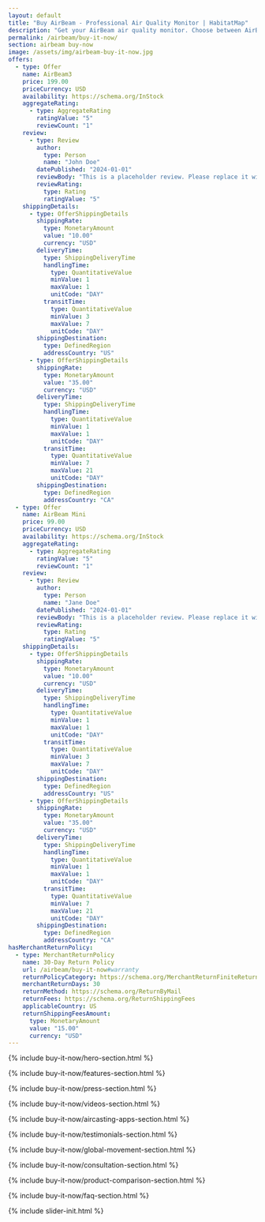 ```yaml
---
layout: default
title: "Buy AirBeam - Professional Air Quality Monitor | HabitatMap"
description: "Get your AirBeam air quality monitor. Choose between AirBeam Mini ($99) for personal use or AirBeam3 ($199) for research. No subscriptions, complete data ownership."
permalink: /airbeam/buy-it-now/
section: airbeam buy-now
image: /assets/img/airbeam-buy-it-now.jpg
offers:
  - type: Offer
    name: AirBeam3
    price: 199.00
    priceCurrency: USD
    availability: https://schema.org/InStock
    aggregateRating:
      - type: AggregateRating
        ratingValue: "5"
        reviewCount: "1"
    review:
      - type: Review
        author:
          type: Person
          name: "John Doe"
        datePublished: "2024-01-01"
        reviewBody: "This is a placeholder review. Please replace it with a real one."
        reviewRating:
          type: Rating
          ratingValue: "5"
    shippingDetails:
      - type: OfferShippingDetails
        shippingRate:
          type: MonetaryAmount
          value: "10.00"
          currency: "USD"
        deliveryTime:
          type: ShippingDeliveryTime
          handlingTime:
            type: QuantitativeValue
            minValue: 1
            maxValue: 1
            unitCode: "DAY"
          transitTime:
            type: QuantitativeValue
            minValue: 3
            maxValue: 7
            unitCode: "DAY"
        shippingDestination:
          type: DefinedRegion
          addressCountry: "US"
      - type: OfferShippingDetails
        shippingRate:
          type: MonetaryAmount
          value: "35.00"
          currency: "USD"
        deliveryTime:
          type: ShippingDeliveryTime
          handlingTime:
            type: QuantitativeValue
            minValue: 1
            maxValue: 1
            unitCode: "DAY"
          transitTime:
            type: QuantitativeValue
            minValue: 7
            maxValue: 21
            unitCode: "DAY"
        shippingDestination:
          type: DefinedRegion
          addressCountry: "CA"
  - type: Offer
    name: AirBeam Mini
    price: 99.00
    priceCurrency: USD
    availability: https://schema.org/InStock
    aggregateRating:
      - type: AggregateRating
        ratingValue: "5"
        reviewCount: "1"
    review:
      - type: Review
        author:
          type: Person
          name: "Jane Doe"
        datePublished: "2024-01-01"
        reviewBody: "This is a placeholder review. Please replace it with a real one."
        reviewRating:
          type: Rating
          ratingValue: "5"
    shippingDetails:
      - type: OfferShippingDetails
        shippingRate:
          type: MonetaryAmount
          value: "10.00"
          currency: "USD"
        deliveryTime:
          type: ShippingDeliveryTime
          handlingTime:
            type: QuantitativeValue
            minValue: 1
            maxValue: 1
            unitCode: "DAY"
          transitTime:
            type: QuantitativeValue
            minValue: 3
            maxValue: 7
            unitCode: "DAY"
        shippingDestination:
          type: DefinedRegion
          addressCountry: "US"
      - type: OfferShippingDetails
        shippingRate:
          type: MonetaryAmount
          value: "35.00"
          currency: "USD"
        deliveryTime:
          type: ShippingDeliveryTime
          handlingTime:
            type: QuantitativeValue
            minValue: 1
            maxValue: 1
            unitCode: "DAY"
          transitTime:
            type: QuantitativeValue
            minValue: 7
            maxValue: 21
            unitCode: "DAY"
        shippingDestination:
          type: DefinedRegion
          addressCountry: "CA"
hasMerchantReturnPolicy:
  - type: MerchantReturnPolicy
    name: 30-Day Return Policy
    url: /airbeam/buy-it-now#warranty
    returnPolicyCategory: https://schema.org/MerchantReturnFiniteReturnWindow
    merchantReturnDays: 30
    returnMethod: https://schema.org/ReturnByMail
    returnFees: https://schema.org/ReturnShippingFees
    applicableCountry: US
    returnShippingFeesAmount:
      type: MonetaryAmount
      value: "15.00"
      currency: "USD"
---
```


{% include buy-it-now/hero-section.html %}

{% include buy-it-now/features-section.html %}

{% include buy-it-now/press-section.html %}

{% include buy-it-now/videos-section.html %}

{% include buy-it-now/aircasting-apps-section.html %}

{% include buy-it-now/testimonials-section.html %}

{% include buy-it-now/global-movement-section.html %}

{% include buy-it-now/consultation-section.html %}

{% include buy-it-now/product-comparison-section.html %}

{% include buy-it-now/faq-section.html %}

<!-- Enhanced E-commerce JSON-LD Schema for AirBeam Products -->

<!-- Organization Schema - References the main HabitatMap organization -->
<script type="application/ld+json">
{
  "@context": "https://schema.org",
  "@type": "Organization",
  "@id": "{{ site.url }}/#organization",
  "name": "HabitatMap",
  "url": "{{ site.url }}/"
}
</script>

<!-- Comprehensive Product & E-commerce Schema -->
<script type="application/ld+json">
{
  "@context": "https://schema.org",
  "@graph": [
    {
      "@type": "Product",
      "@id": "{{ site.url }}/airbeam/buy-it-now#airbeam3",
      "name": "AirBeam3",
      "alternateName": ["AirBeam 3", "AB3", "AirBeam Third Generation"],
      "description": "AirBeam3 is the most accurate and versatile portable air quality monitor. It's a low-cost, palm-sized air quality instrument that measures hyperlocal concentrations of harmful microscopic particles in the air, known as particulate matter (PM1, PM2.5, PM10).",
      "category": "Environmental Monitoring Equipment",
      "sku": "AB3-001",
      "gtin": "AB3001HM2024",
      "mpn": "AIRBEAM3-2024",
      "image": [
        "{{ site.url }}/assets/img/airbeam-buy-it-now.jpg",
        "{{ site.url }}/assets/img/pages/how-it-works/how-it-works_1.jpg",
        "{{ site.url }}/assets/img/airbeam(new).jpg"
      ],
      "brand": {
        "@type": "Organization",
        "@id": "{{ site.url }}/#organization",
        "name": "HabitatMap"
      },
      "manufacturer": {
        "@id": "{{ site.url }}/#organization"
      },
      "weight": {
        "@type": "QuantitativeValue",
        "value": "150",
        "unitCode": "GRM"
      },
      "width": {
        "@type": "QuantitativeValue",
        "value": "9",
        "unitCode": "CMT"
      },
      "height": {
        "@type": "QuantitativeValue",
        "value": "6",
        "unitCode": "CMT"
      },
      "depth": {
        "@type": "QuantitativeValue",
        "value": "3",
        "unitCode": "CMT"
      },
      "additionalProperty": [
        {
          "@type": "PropertyValue",
          "name": "Measurement Range",
          "value": "PM1, PM2.5, PM10 particulate matter"
        },
        {
          "@type": "PropertyValue",
          "name": "Connectivity",
          "value": "Bluetooth 5.0, WiFi 802.11b/g/n"
        },
        {
          "@type": "PropertyValue",
          "name": "Battery Life",
          "value": "24+ hours continuous monitoring"
        },
        {
          "@type": "PropertyValue",
          "name": "Operating Temperature",
          "value": "-10°C to 50°C"
        },
        {
          "@type": "PropertyValue",
          "name": "Data Storage",
          "value": "Local storage + cloud sync"
        },
        {
          "@type": "PropertyValue",
          "name": "Accuracy",
          "value": "Research-grade sensor technology"
        },
        {
          "@type": "PropertyValue",
          "name": "Certification",
          "value": "FCC, CE certified"
        }
      ],
      "offers": {
        "@type": "Offer",
        "@id": "{{ site.url }}/airbeam/buy-it-now#airbeam3-offer",
        "url": "{{ site.url }}/airbeam/buy-it-now",
        "priceCurrency": "USD",
        "price": "199.00",
        "priceValidUntil": "2025-12-31",
        "itemCondition": "https://schema.org/NewCondition",
        "availability": "https://schema.org/InStock",
        "seller": {
          "@id": "{{ site.url }}/#organization"
        },
        "validFrom": "2024-01-01",
        "warranty": "1 year manufacturer warranty",
        "deliveryLeadTime": {
          "@type": "QuantitativeValue",
          "minValue": 1,
          "maxValue": 3,
          "unitCode": "DAY"
        },
        "hasMerchantReturnPolicy": {
          "@type": "MerchantReturnPolicy",
          "name": "30-Day Return Policy",
          "returnPolicyCategory": "https://schema.org/MerchantReturnFiniteReturnWindow",
          "merchantReturnDays": 30,
          "returnMethod": "https://schema.org/ReturnByMail",
          "returnFees": "https://schema.org/ReturnShippingFees"
        },
        "shippingDetails": [
          {
            "@type": "OfferShippingDetails",
            "shippingRate": {
              "@type": "MonetaryAmount",
              "value": "10.00",
              "currency": "USD"
            },
            "deliveryTime": {
              "@type": "ShippingDeliveryTime",
              "handlingTime": {
                "@type": "QuantitativeValue",
                "minValue": 1,
                "maxValue": 1,
                "unitCode": "DAY"
              },
              "transitTime": {
                "@type": "QuantitativeValue",
                "minValue": 3,
                "maxValue": 7,
                "unitCode": "DAY"
              }
            },
            "shippingDestination": {
              "@type": "DefinedRegion",
              "addressCountry": "US"
            }
          },
          {
            "@type": "OfferShippingDetails",
            "shippingRate": {
              "@type": "MonetaryAmount",
              "value": "35.00",
              "currency": "USD"
            },
            "deliveryTime": {
              "@type": "ShippingDeliveryTime",
              "handlingTime": {
                "@type": "QuantitativeValue",
                "minValue": 1,
                "maxValue": 1,
                "unitCode": "DAY"
              },
              "transitTime": {
                "@type": "QuantitativeValue",
                "minValue": 7,
                "maxValue": 21,
                "unitCode": "DAY"
              }
            },
            "shippingDestination": {
              "@type": "DefinedRegion",
              "addressCountry": ["CA", "EU", "AU"]
            }
          }
        ]
      },
      "aggregateRating": {
        "@type": "AggregateRating",
        "ratingValue": "4.9",
        "bestRating": "5",
        "worstRating": "1",
        "ratingCount": "127"
      },
      "review": [
        {
          "@type": "Review",
          "name": "Excellent for Research Applications",
          "reviewBody": "The AirBeam3 has exceeded our expectations for accuracy and reliability in our university research projects. The data quality is comparable to much more expensive equipment.",
          "reviewRating": {
            "@type": "Rating",
            "ratingValue": "5",
            "bestRating": "5"
          },
          "author": {
            "@type": "Organization",
            "name": "University Research Lab"
          },
          "datePublished": "2024-01-15"
        },
        {
          "@type": "Review",
          "name": "Perfect for Community Monitoring",
          "reviewBody": "Easy to use and incredibly informative. We've been able to identify pollution hotspots in our neighborhood and advocate for cleaner air policies.",
          "reviewRating": {
            "@type": "Rating",
            "ratingValue": "5",
            "bestRating": "5"
          },
          "author": {
            "@type": "Organization",
            "name": "Community Environmental Group"
          },
          "datePublished": "2024-02-20"
        }
      ],
      "isRelatedTo": [
        {
          "@type": "SoftwareApplication",
          "name": "AirCasting App",
          "applicationCategory": "Environmental Monitoring",
          "operatingSystem": ["iOS", "Android", "Web"],
          "url": "https://aircasting.org/"
        }
      ]
    },
    {
      "@type": "Product",
      "@id": "{{ site.url }}/airbeam/buy-it-now#airbeammini",
      "name": "AirBeam Mini",
      "alternateName": ["AirBeam-Mini", "ABM", "Mini Air Quality Monitor"],
      "description": "The AirBeam Mini is a smaller, lighter, and more affordable version of our air quality monitor, perfect for personal use and mobile monitoring. Measures PM2.5 particulate matter with the same accuracy as professional equipment.",
      "category": "Personal Environmental Monitor",
      "sku": "ABM-001",
      "gtin": "ABM001HM2024",
      "mpn": "AIRBEAMMINI-2024",
      "image": [
        "{{ site.url }}/assets/AirBeamMiniBlur.png",
        "{{ site.url }}/assets/img/pages/user-stories/userstories_ABM.jpg"
      ],
      "brand": {
        "@type": "Organization",
        "@id": "{{ site.url }}/#organization",
        "name": "HabitatMap"
      },
      "manufacturer": {
        "@id": "{{ site.url }}/#organization"
      },
      "weight": {
        "@type": "QuantitativeValue",
        "value": "75",
        "unitCode": "GRM"
      },
      "width": {
        "@type": "QuantitativeValue",
        "value": "7",
        "unitCode": "CMT"
      },
      "height": {
        "@type": "QuantitativeValue",
        "value": "4",
        "unitCode": "CMT"
      },
      "depth": {
        "@type": "QuantitativeValue",
        "value": "2",
        "unitCode": "CMT"
      },
      "additionalProperty": [
        {
          "@type": "PropertyValue",
          "name": "Measurement Range",
          "value": "PM2.5 particulate matter"
        },
        {
          "@type": "PropertyValue",
          "name": "Connectivity",
          "value": "Bluetooth 5.0"
        },
        {
          "@type": "PropertyValue",
          "name": "Battery Life",
          "value": "12+ hours continuous monitoring"
        },
        {
          "@type": "PropertyValue",
          "name": "Operating Temperature",
          "value": "0°C to 40°C"
        },
        {
          "@type": "PropertyValue",
          "name": "Portability",
          "value": "Ultra-lightweight, pocket-sized"
        },
        {
          "@type": "PropertyValue",
          "name": "Target Use",
          "value": "Personal monitoring, walking, cycling"
        }
      ],
      "offers": {
        "@type": "Offer",
        "@id": "{{ site.url }}/airbeam/buy-it-now#airbeammini-offer",
        "url": "{{ site.url }}/airbeam/buy-it-now",
        "priceCurrency": "USD",
        "price": "99.00",
        "priceValidUntil": "2025-12-31",
        "itemCondition": "https://schema.org/NewCondition",
        "availability": "https://schema.org/InStock",
        "seller": {
          "@id": "{{ site.url }}/#organization"
        },
        "validFrom": "2024-01-01",
        "warranty": "1 year manufacturer warranty",
        "deliveryLeadTime": {
          "@type": "QuantitativeValue",
          "minValue": 1,
          "maxValue": 3,
          "unitCode": "DAY"
        },
        "hasMerchantReturnPolicy": {
          "@type": "MerchantReturnPolicy",
          "name": "30-Day Return Policy",
          "returnPolicyCategory": "https://schema.org/MerchantReturnFiniteReturnWindow",
          "merchantReturnDays": 30,
          "returnMethod": "https://schema.org/ReturnByMail",
          "returnFees": "https://schema.org/ReturnShippingFees"
        },
        "shippingDetails": [
          {
            "@type": "OfferShippingDetails",
            "shippingRate": {
              "@type": "MonetaryAmount",
              "value": "10.00",
              "currency": "USD"
            },
            "deliveryTime": {
              "@type": "ShippingDeliveryTime",
              "handlingTime": {
                "@type": "QuantitativeValue",
                "minValue": 1,
                "maxValue": 1,
                "unitCode": "DAY"
              },
              "transitTime": {
                "@type": "QuantitativeValue",
                "minValue": 3,
                "maxValue": 7,
                "unitCode": "DAY"
              }
            },
            "shippingDestination": {
              "@type": "DefinedRegion",
              "addressCountry": "US"
            }
          },
          {
            "@type": "OfferShippingDetails",
            "shippingRate": {
              "@type": "MonetaryAmount",
              "value": "35.00",
              "currency": "USD"
            },
            "deliveryTime": {
              "@type": "ShippingDeliveryTime",
              "handlingTime": {
                "@type": "QuantitativeValue",
                "minValue": 1,
                "maxValue": 1,
                "unitCode": "DAY"
              },
              "transitTime": {
                "@type": "QuantitativeValue",
                "minValue": 7,
                "maxValue": 21,
                "unitCode": "DAY"
              }
            },
            "shippingDestination": {
              "@type": "DefinedRegion",
              "addressCountry": ["CA", "EU", "AU"]
            }
          }
        ]
      },
      "aggregateRating": {
        "@type": "AggregateRating",
        "ratingValue": "4.7",
        "bestRating": "5",
        "worstRating": "1",
        "ratingCount": "89"
      },
      "review": [
        {
          "@type": "Review",
          "name": "Perfect for Personal Use",
          "reviewBody": "Compact and easy to carry everywhere. Great for checking air quality during my daily runs and bike commutes. The app is intuitive and the data is reliable.",
          "reviewRating": {
            "@type": "Rating",
            "ratingValue": "5",
            "bestRating": "5"
          },
          "author": {
            "@type": "Person",
            "name": "Health-Conscious User"
          },
          "datePublished": "2024-03-10"
        }
      ]
    },
    {
      "@type": "WebPage",
      "@id": "{{ site.url }}/airbeam/buy-it-now#webpage",
      "name": "{{ page.title }}",
      "description": "{{ page.description }}",
      "url": "{{ site.url }}/airbeam/buy-it-now/",
      "inLanguage": "en-US",
      "isPartOf": {
        "@type": "WebSite",
        "name": "HabitatMap",
        "url": "{{ site.url }}/"
      },
      "about": [
        {
          "@id": "{{ site.url }}/airbeam/buy-it-now#airbeam3"
        },
        {
          "@id": "{{ site.url }}/airbeam/buy-it-now#airbeammini"
        }
      ],
      "publisher": {
        "@id": "{{ site.url }}/#organization"
      },
      "potentialAction": [
        {
          "@type": "BuyAction",
          "target": "{{ site.url }}/airbeam/buy-it-now",
          "object": [
            {
              "@id": "{{ site.url }}/airbeam/buy-it-now#airbeam3"
            },
            {
              "@id": "{{ site.url }}/airbeam/buy-it-now#airbeammini"
            }
          ]
        }
      ]
    },
    {
      "@type": "BreadcrumbList",
      "@id": "{{ site.url }}/airbeam/buy-it-now#breadcrumb",
      "itemListElement": [
        {
          "@type": "ListItem",
          "position": 1,
          "name": "Home",
          "item": "{{ site.url }}/"
        },
        {
          "@type": "ListItem",
          "position": 2,
          "name": "AirBeam",
          "item": "{{ site.url }}/airbeam/"
        },
        {
          "@type": "ListItem",
          "position": 3,
          "name": "Buy It Now",
          "item": "{{ site.url }}/airbeam/buy-it-now/"
        }
      ]
    },
    {
      "@type": "ItemList",
      "@id": "{{ site.url }}/airbeam/buy-it-now#productlist",
      "name": "AirBeam Product Lineup",
      "description": "Complete range of AirBeam air quality monitors for personal and professional use",
      "numberOfItems": 2,
      "itemListElement": [
        {
          "@type": "ListItem",
          "position": 1,
          "item": {
            "@id": "{{ site.url }}/airbeam/buy-it-now#airbeammini"
          }
        },
        {
          "@type": "ListItem",
          "position": 2,
          "item": {
            "@id": "{{ site.url }}/airbeam/buy-it-now#airbeam3"
          }
        }
      ]
    }
  ]
}
</script>

{% include slider-init.html %}
